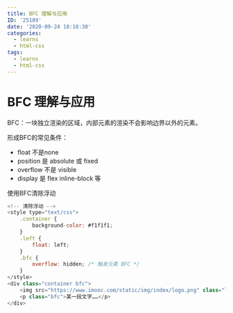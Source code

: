 ```yaml
---
title: BFC 理解与应用
ID: '25189'
date: '2020-09-24 18:18:30'
categories:
  - learns
  - html-css
tags:
  - learns
  - html-css
---
```


# BFC 理解与应用

BFC：一块独立渲染的区域，内部元素的渲染不会影响边界以外的元素。

形成BFC的常见条件：

- float 不是none
- position 是 absolute 或 fixed
- overflow 不是 visible
- display 是 flex inline-block 等

使用BFC清除浮动

``` js 
<!-- 清除浮动 -->
<style type="text/css">
    .container {
        background-color: #f1f1f1;
    }
    .left {
        float: left;
    }
    .bfc {
        overflow: hidden; /* 触发元素 BFC */
    }
</style>
<div class="container bfc">
    <img src="https://www.imooc.com/static/img/index/logo.png" class="left" style="magin-right: 10px;"/>
    <p class="bfc">某一段文字……</p>
</div>
```
 
 
 
 
